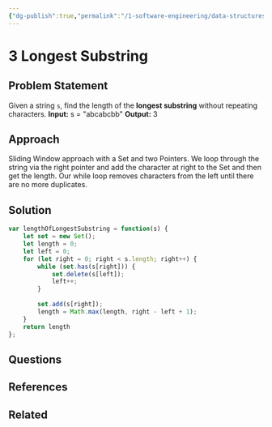 ```yaml
---
{"dg-publish":true,"permalink":"/1-software-engineering/data-structures-and-algorithms/leetcode/strings/3-longest-substring/","tags":["code/dsa"],"created":"2023-10-06T07:25:54.110-05:00","updated":"2023-10-06T07:47:25.926-05:00"}
---
```


# 3 Longest Substring
## Problem Statement
Given a string `s`, find the length of the **longest substring** without repeating characters.
**Input:** s = "abcabcbb"
**Output:** 3
## Approach
Sliding Window approach with a Set and two Pointers. We loop through the string via the right pointer and add the character at right to the Set and then get the length. Our while loop removes characters from the left until there are no more duplicates.
## Solution
```javascript
var lengthOfLongestSubstring = function(s) {
	let set = new Set();
	let length = 0;
	let left = 0;
	for (let right = 0; right < s.length; right++) {
		while (set.has(s[right])) {
			set.delete(s[left]);
			left++;
		}
		
		set.add(s[right]);
		length = Math.max(length, right - left + 1);
	}
	return length
};
```
## Questions
## References
[]()
## Related